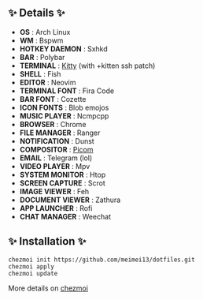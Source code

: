 ## :sparkles: Details :sparkles:

+ **OS**                : Arch Linux
+ **WM**                : Bspwm
+ **HOTKEY DAEMON**     : Sxhkd
+ **BAR**               : Polybar
+ **TERMINAL**          : [Kitty](https://github.com/meimei13/kitty) (with +kitten ssh patch)
+ **SHELL**             : Fish
+ **EDITOR**            : Neovim
+ **TERMINAL FONT**     : Fira Code
+ **BAR FONT**          : Cozette
+ **ICON FONTS**        : Blob emojos
+ **MUSIC PLAYER**      : Ncmpcpp
+ **BROWSER**           : Chrome
+ **FILE MANAGER**      : Ranger
+ **NOTIFICATION**      : Dunst
+ **COMPOSITOR**        : [Picom](https://github.com/ibhagwan/picom)
+ **EMAIL**             : Telegram (lol)
+ **VIDEO PLAYER**      : Mpv
+ **SYSTEM MONITOR**    : Htop
+ **SCREEN CAPTURE**    : Scrot
+ **IMAGE VIEWER**      : Feh
+ **DOCUMENT VIEWER**   : Zathura
+ **APP LAUNCHER**      : Rofi
+ **CHAT MANAGER**      : Weechat

## :sparkles: Installation :sparkles:

```
chezmoi init https://github.com/meimei13/dotfiles.git
chezmoi apply
chezmoi update
```

More details on [chezmoi](https://github.com/twpayne/chezmoi)
